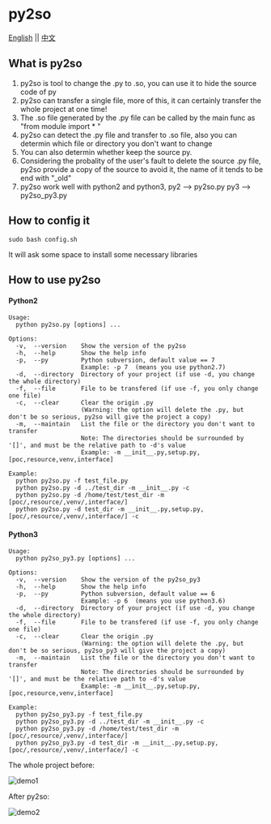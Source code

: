 # py2so
[English](https://github.com/cckuailong/py2so/blob/master/README.md) || 
[中文](https://github.com/cckuailong/py2so/blob/master/README_zh.md)

## What is py2so
1. py2so is tool to change the .py to .so, you can use it to hide the source code of py
2. py2so can transfer a single file, more of this, it can certainly transfer the whole project at one time!
3. The .so file generated by the .py file can be called by the main func as "from module import * "
4. py2so can detect the .py file and transfer to .so file, also you can determin which file or directory you don't want to change
5. You can also determin whether keep the source py.
6. Considering the probality of the user's fault to delete the source .py file, py2so provide a copy of the source to avoid it, the name of it tends to be end with "_old"
7. py2so work well with python2 and python3, py2 --> py2so.py    py3 --> py2so_py3.py

## How to config it
```
sudo bash config.sh
```
It will ask some space to install some necessary libraries

## How to use py2so
#### Python2
```
Usage: 
  python py2so.py [options] ...
```

```
Options:
  -v,  --version    Show the version of the py2so
  -h,  --help       Show the help info
  -p,  --py         Python subversion, default value == 7
                    Example: -p 7  (means you use python2.7)
  -d,  --directory  Directory of your project (if use -d, you change the whole directory)
  -f,  --file       File to be transfered (if use -f, you only change one file)
  -c,  --clear      Clear the origin .py
                    (Warning: the option will delete the .py, but don't be so serious, py2so will give the project a copy)
  -m,  --maintain   List the file or the directory you don't want to transfer
                    Note: The directories should be surrounded by '[]', and must be the relative path to -d's value 
                    Example: -m __init__.py,setup.py,[poc,resource,venv,interface]
```

```
Example:
  python py2so.py -f test_file.py
  python py2so.py -d ../test_dir -m __init__.py -c
  python py2so.py -d /home/test/test_dir -m [poc/,resource/,venv/,interface/]
  python py2so.py -d test_dir -m __init__.py,setup.py,[poc/,resource/,venv/,interface/] -c
```
#### Python3
```
Usage: 
  python py2so_py3.py [options] ...
```

```
Options:
  -v,  --version    Show the version of the py2so_py3
  -h,  --help       Show the help info
  -p,  --py         Python subversion, default value == 6
                    Example: -p 6  (means you use python3.6)
  -d,  --directory  Directory of your project (if use -d, you change the whole directory)
  -f,  --file       File to be transfered (if use -f, you only change one file)
  -c,  --clear      Clear the origin .py
                    (Warning: the option will delete the .py, but don't be so serious, py2so_py3 will give the project a copy)
  -m,  --maintain   List the file or the directory you don't want to transfer
                    Note: The directories should be surrounded by '[]', and must be the relative path to -d's value 
                    Example: -m __init__.py,setup.py,[poc,resource,venv,interface]
```

```
Example:
  python py2so_py3.py -f test_file.py
  python py2so_py3.py -d ../test_dir -m __init__.py -c
  python py2so_py3.py -d /home/test/test_dir -m [poc/,resource/,venv/,interface/]
  python py2so_py3.py -d test_dir -m __init__.py,setup.py,[poc/,resource/,venv/,interface/] -c
```



The whole project before:

![demo1](https://github.com/cckuailong/py2so/blob/master/img/1.png)

After py2so:

![demo2](https://github.com/cckuailong/py2so/blob/master/img/2.png)
